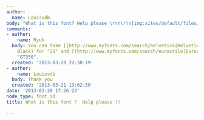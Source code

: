 ```yaml
---
author:
  name: Louisvdb
body: "What is this font? Help please \r\n\r\n[img:sites/default/files/old-images/CAR_5119.jpg]"
comments:
- author:
    name: Ryuk
  body: You can take [[http://www.myfonts.com/search/helvetica|Helvetica]] (Bold or
    Black) for "21" and [[http://www.myfonts.com/search/eurostile|Eurostile]] for
    "GT350".
  created: '2013-03-20 22:30:19'
- author:
    name: Louisvdb
  body: Thank you
  created: '2013-03-21 13:02:50'
date: '2013-03-20 17:26:23'
node_type: font_id
title: What is this font ?  Help please !!

---
```

